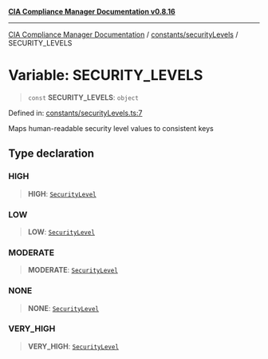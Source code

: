 [**CIA Compliance Manager Documentation v0.8.16**](../../../README.md)

***

[CIA Compliance Manager Documentation](../../../modules.md) / [constants/securityLevels](../README.md) / SECURITY\_LEVELS

# Variable: SECURITY\_LEVELS

> `const` **SECURITY\_LEVELS**: `object`

Defined in: [constants/securityLevels.ts:7](https://github.com/Hack23/cia-compliance-manager/blob/96f4020424aba8c55d4fe94eddf596babc070968/src/constants/securityLevels.ts#L7)

Maps human-readable security level values to consistent keys

## Type declaration

### HIGH

> **HIGH**: [`SecurityLevel`](../../../types/cia/type-aliases/SecurityLevel.md)

### LOW

> **LOW**: [`SecurityLevel`](../../../types/cia/type-aliases/SecurityLevel.md)

### MODERATE

> **MODERATE**: [`SecurityLevel`](../../../types/cia/type-aliases/SecurityLevel.md)

### NONE

> **NONE**: [`SecurityLevel`](../../../types/cia/type-aliases/SecurityLevel.md)

### VERY\_HIGH

> **VERY\_HIGH**: [`SecurityLevel`](../../../types/cia/type-aliases/SecurityLevel.md)
